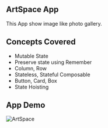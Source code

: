 ArtSpace App
-------------
This App show image like photo gallery.

Concepts Covered
-----------------
- Mutable State
- Preserve state using Remember
- Column, Row
- Stateless, Stateful Composable
- Button, Card, Box
- State Hoisting

App Demo
---------
![ArtSpace](https://i.giphy.com/media/v1.Y2lkPTc5MGI3NjExeG0ycDIwOXNrY2hrdnNodGx6anFieGwyMGxpNjRoZm1ldWFqNjFxZCZlcD12MV9pbnRlcm5hbF9naWZfYnlfaWQmY3Q9Zw/bYtWfudsygDynxY7n5/giphy.gif)